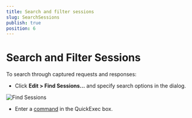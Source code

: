 ```yaml
---
title: Search and filter sessions
slug: SearchSessions
publish: true
position: 6
---
```


Search and Filter Sessions
==========================

To search through captured requests and responses:

+ Click **Edit > Find Sessions...** and specify search options in the dialog.

 ![Find Sessions][1]

+ Enter a [command][2] in the QuickExec box.

[1]: ../../images/SearchSessions/FindSessions.png
[2]: ../../KnowledgeBase/QuickExec
